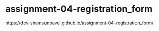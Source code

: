 # assignment-04-registration_form

https://dev-shamsunpavel.github.io/assignment-04-registration_form/
